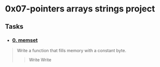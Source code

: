 # 0x07-pointers arrays strings project

## **Tasks**
* ### [0. memset](./0-memset.c)
> Write a function that fills memory with a constant byte.
>> Write
> > Write

